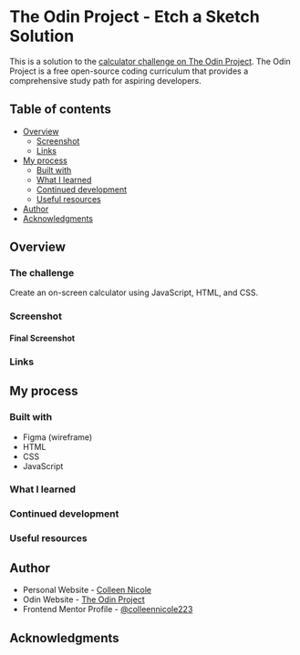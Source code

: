 # The Odin Project - Etch a Sketch Solution 

This is a solution to the [calculator challenge on The Odin Project](https://www.theodinproject.com/lessons/foundations-calculator). The Odin Project is a free open-source coding curriculum that provides a comprehensive study path for aspiring developers. 

## Table of contents

- [Overview](#overview)
  - [Screenshot](#screenshot)
  - [Links](#links)
- [My process](#my-process)
  - [Built with](#built-with)
  - [What I learned](#what-i-learned)
  - [Continued development](#continued-development)
  - [Useful resources](#useful-resources)
- [Author](#author)
- [Acknowledgments](#acknowledgments)

## Overview



### The challenge

Create an on-screen calculator using JavaScript, HTML, and CSS. 

### Screenshot

#### Final Screenshot



### Links



## My process

### Built with

- Figma (wireframe)
- HTML
- CSS
- JavaScript 

### What I learned



### Continued development



### Useful resources



## Author

- Personal Website - [Colleen Nicole](https://www.colleennicole.com)
- Odin Website - [The Odin Project](https://www.theodinproject.com)
- Frontend Mentor Profile - [@colleennicole223](https://www.frontendmentor.io/profile/colleennicole223)


## Acknowledgments

